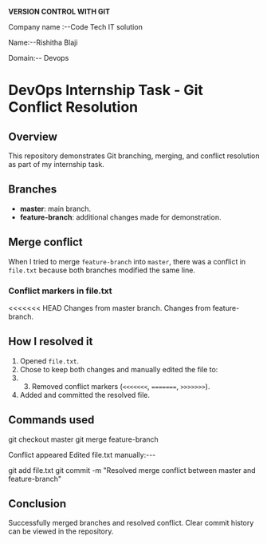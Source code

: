 **VERSION CONTROL WITH GIT**

Company name :--Code Tech IT solution

Name:--Rishitha Blaji

Domain:-- Devops


# DevOps Internship Task - Git Conflict Resolution

## Overview

This repository demonstrates Git branching, merging, and conflict resolution as part of my internship task.

## Branches

- **master**: main branch.
- **feature-branch**: additional changes made for demonstration.

## Merge conflict

When I tried to merge `feature-branch` into `master`, there was a conflict in `file.txt` because both branches modified the same line.

### Conflict markers in file.txt

<<<<<<< HEAD
Changes from master branch.
Changes from feature-branch.


## How I resolved it

1. Opened `file.txt`.
2. Chose to keep both changes and manually edited the file to:
3. 3. Removed conflict markers (`<<<<<<<`, `=======`, `>>>>>>>`).
4. Added and committed the resolved file.

## Commands used
git checkout master
git merge feature-branch

Conflict appeared Edited file.txt manually:---

git add file.txt
git commit -m "Resolved merge conflict between master and feature-branch"

## Conclusion

Successfully merged branches and resolved conflict. Clear commit history can be viewed in the repository.


